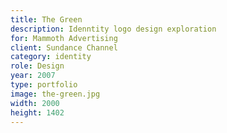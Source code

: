 ```yaml
---
title: The Green
description: Idenntity logo design exploration
for: Mammoth Advertising
client: Sundance Channel
category: identity
role: Design
year: 2007
type: portfolio
image: the-green.jpg
width: 2000
height: 1402
---
```

